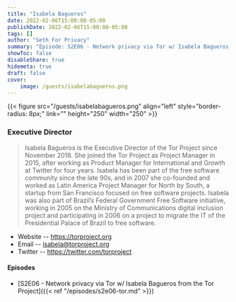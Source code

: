```yaml
---
title: "Isabela Bagueros"
date: 2022-02-06T15:00:00-05:00
publishDate: 2022-02-06T15:00:00-05:00
tags: []
author: "Seth For Privacy"
summary: "Episode: S2E06 - Network privacy via Tor w/ Isabela Bagueros from the Tor Project"
showToc: false
disableShare: true
hidemeta: true
draft: false
cover:
    image: /guests/isabelabagueros.png
---
```


{{< figure src="/guests/isabelabagueros.png" align="left" style="border-radius: 8px;" link="" height="250" width="250" >}}

### Executive Director

> Isabela Bagueros is the Executive Director of the Tor Project since November 2018. She joined the Tor Project as Project Manager in 2015, after working as Product Manager for International and Growth at Twitter for four years. Isabela has been part of the free software community since the late 90s, and in 2007 she co-founded and worked as Latin America Project Manager for North by South, a startup from San Francisco focused on free software projects. Isabela was also part of Brazil’s Federal Government Free Software initiative, working in 2005 on the Ministry of Communications digital inclusion project and participating in 2006 on a project to migrate the IT of the Presidential Palace of Brazil to free software.

- Website -- https://torproject.org
- Email -- [isabela@torproject.org](mailto:isabela@torproject.org)
- Twitter -- https://twitter.com/torproject


#### Episodes

- [S2E06 - Network privacy via Tor w/ Isabela Bagueros from the Tor Project]({{< ref "/episodes/s2e06-tor.md" >}})
